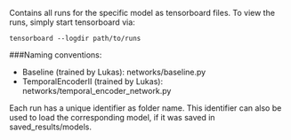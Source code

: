 Contains all runs for the specific model as tensorboard files.
To view the runs, simply start tensorboard via:

`tensorboard --logdir path/to/runs`

###Naming conventions:

- Baseline (trained by Lukas): networks/baseline.py
- TemporalEncoderII (trained by Lukas): networks/temporal_encoder_network.py

Each run has a unique identifier as folder name. This identifier can also be used to load the corresponding model, if it was saved in saved_results/models.